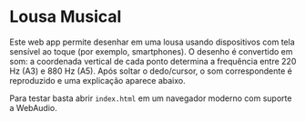 # Lousa Musical

Este web app permite desenhar em uma lousa usando dispositivos com tela sensível ao toque (por exemplo, smartphones). O desenho é convertido em som: a coordenada vertical de cada ponto determina a frequência entre 220 Hz (A3) e 880 Hz (A5). Após soltar o dedo/cursor, o som correspondente é reproduzido e uma explicação aparece abaixo.

Para testar basta abrir `index.html` em um navegador moderno com suporte a WebAudio.
